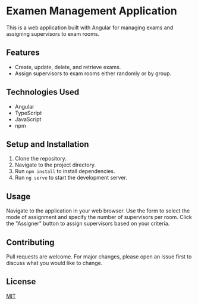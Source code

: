# Examen Management Application

This is a web application built with Angular for managing exams and assigning supervisors to exam rooms.

## Features

- Create, update, delete, and retrieve exams.
- Assign supervisors to exam rooms either randomly or by group.

## Technologies Used

- Angular
- TypeScript
- JavaScript
- npm

## Setup and Installation

1. Clone the repository.
2. Navigate to the project directory.
3. Run `npm install` to install dependencies.
4. Run `ng serve` to start the development server.

## Usage

Navigate to the application in your web browser. Use the form to select the mode of assignment and specify the number of supervisors per room. Click the "Assigner" button to assign supervisors based on your criteria.

## Contributing

Pull requests are welcome. For major changes, please open an issue first to discuss what you would like to change.

## License

[MIT](https://choosealicense.com/licenses/mit/)
